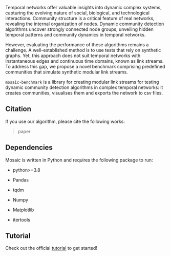 Temporal networks offer valuable insights into dynamic complex systems, capturing the evolving nature of social, biological, and technological interactions. Community structure is a critical feature of real networks, revealing the internal organization of nodes. Dynamic community detection algorithms uncover strongly connected node groups, unveiling hidden temporal patterns and community dynamics in temporal networks. 

However, evaluating the performance of these algorithms remains a challenge. A well-established method is to use tests that rely on synthetic graphs. Yet, this approach does not suit temporal networks with instantaneous edges and continuous time domains, known as link streams. To address this gap, we propose a novel benchmark comprising predefined communities that simulate synthetic modular link streams. 


``mosaic-benchmark`` is a library for creating modular link streams for testing dynamic community detection algorithms in complex temporal networks: it creates communities, visualises them and exports the network to csv files.


## Citation
If you use our algorithm, please cite the following works:

> paper
## Dependencies

Mosaic is written in Python and requires the following package to run:

* python>=3.8

* Pandas

* tqdm

* Numpy

* Matplotlib

* itertools

## Tutorial
Check out the official [tutorial](https://yasasgari.github.io/Mosaic-benchmark/) to get started!